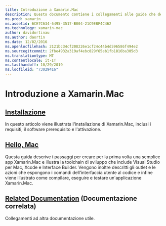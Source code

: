 ```yaml
---
title: Introduzione a Xamarin.Mac
description: Questo documento contiene i collegamenti alle guide che descrivono come installare Xamarin.Mac e forniscono una procedura dettagliata per la compilazione di un'app Xamarin.Mac di esempio.
ms.prod: xamarin
ms.assetid: 6CE7C634-6495-3517-B004-21C9EBF4C462
ms.technology: xamarin-mac
author: davidortinau
ms.author: daortin
ms.date: 12/02/2016
ms.openlocfilehash: 2121bc34cf208226e1cf24c44b4d596586f494e2
ms.sourcegitcommit: 2fbe4932a319af4ebc829f65eb1fb1816ba305d3
ms.translationtype: MT
ms.contentlocale: it-IT
ms.lasthandoff: 10/29/2019
ms.locfileid: "73029416"
---
```

# <a name="getting-started-with-xamarinmac"></a>Introduzione a Xamarin.Mac

## <a name="installationmacget-startedinstallationmd"></a>[Installazione](~/mac/get-started/installation.md)

In questo articolo viene illustrata l'installazione di Xamarin.Mac, inclusi i requisiti, il software prerequisito e l'attivazione.

## <a name="hello-macmacget-startedhello-macmd"></a>[Hello, Mac](~/mac/get-started/hello-mac.md)

Questa guida descrive i passaggi per creare per la prima volta una semplice app Xamarin.Mac e illustra la toolchain di sviluppo che include Visual Studio per Mac, Xcode e Interface Builder. Vengono inoltre descritti gli outlet e le azioni che espongono i comandi dell'interfaccia utente al codice e infine viene illustrato come compilare, eseguire e testare un'applicazione Xamarin.Mac.

## <a name="related-documentationmacget-startedrelatedmd"></a>[Related Documentation](~/mac/get-started/related.md) (Documentazione correlata)

Collegamenti ad altra documentazione utile.
